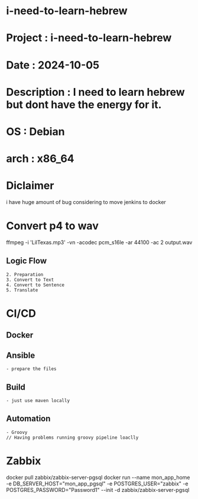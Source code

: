 # i-need-to-learn-hebrew
# Project : i-need-to-learn-hebrew
# Date : 2024-10-05
# Description : I need to learn hebrew but dont have the energy for it.
# OS : Debian 
# arch : x86_64

# Diclaimer 
i have huge amount of bug 
considering to move jenkins to docker

# Convert p4 to wav
ffmpeg -i 'LilTexas.mp3' -vn -acodec pcm_s16le -ar 44100 -ac 2 output.wav


## Logic Flow 
<!--   1. Recording
        - Pulse Audio for raspie only
        // forget about this part
-->
    2. Preparation 
    3. Convert to Text
    4. Convert to Sentence
    5. Translate

# CI/CD

## Docker 
<!-- 
    - "docker buildx create --use"
    - "export DOCKER_BUILDKIT=1"
    // forget about raspie for now
-->
## Ansible 
    - prepare the files
## Build
    - just use maven locally
## Automation
    - Groovy
    // Having problems running groovy pipeline loaclly

# Zabbix
docker pull zabbix/zabbix-server-pgsql
docker run --name mon_app_home -e DB_SERVER_HOST="mon_app_pgsql" -e POSTGRES_USER="zabbix" -e POSTGRES_PASSWORD="Password1" --init -d zabbix/zabbix-server-pgsql
